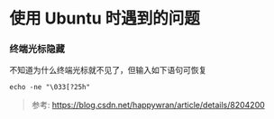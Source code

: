 # 使用 Ubuntu 时遇到的问题

### 终端光标隐藏

不知道为什么终端光标就不见了，但输入如下语句可恢复

```
echo -ne "\033[?25h"
```

> 参考: https://blog.csdn.net/happywran/article/details/8204200